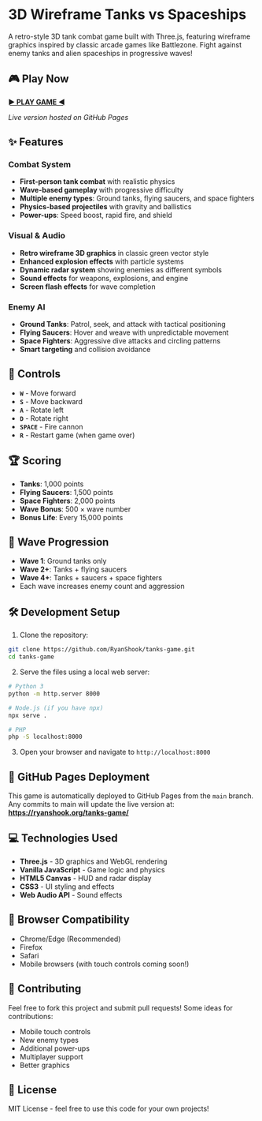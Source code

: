 # 3D Wireframe Tanks vs Spaceships

A retro-style 3D tank combat game built with Three.js, featuring wireframe graphics inspired by classic arcade games like Battlezone. Fight against enemy tanks and alien spaceships in progressive waves!

## 🎮 Play Now

**[► PLAY GAME ◄](https://ryanshook.org/tanks-game/)**

*Live version hosted on GitHub Pages*

## ✨ Features

### Combat System
- **First-person tank combat** with realistic physics
- **Wave-based gameplay** with progressive difficulty
- **Multiple enemy types**: Ground tanks, flying saucers, and space fighters
- **Physics-based projectiles** with gravity and ballistics
- **Power-ups**: Speed boost, rapid fire, and shield

### Visual & Audio
- **Retro wireframe 3D graphics** in classic green vector style
- **Enhanced explosion effects** with particle systems
- **Dynamic radar system** showing enemies as different symbols
- **Sound effects** for weapons, explosions, and engine
- **Screen flash effects** for wave completion

### Enemy AI
- **Ground Tanks**: Patrol, seek, and attack with tactical positioning
- **Flying Saucers**: Hover and weave with unpredictable movement
- **Space Fighters**: Aggressive dive attacks and circling patterns
- **Smart targeting** and collision avoidance

## 🎯 Controls

- **`W`** - Move forward
- **`S`** - Move backward  
- **`A`** - Rotate left
- **`D`** - Rotate right
- **`SPACE`** - Fire cannon
- **`R`** - Restart game (when game over)

## 🏆 Scoring

- **Tanks**: 1,000 points
- **Flying Saucers**: 1,500 points
- **Space Fighters**: 2,000 points
- **Wave Bonus**: 500 × wave number
- **Bonus Life**: Every 15,000 points

## 🌊 Wave Progression

- **Wave 1**: Ground tanks only
- **Wave 2+**: Tanks + flying saucers
- **Wave 4+**: Tanks + saucers + space fighters
- Each wave increases enemy count and aggression

## 🛠️ Development Setup

1. Clone the repository:
```bash
git clone https://github.com/RyanShook/tanks-game.git
cd tanks-game
```

2. Serve the files using a local web server:
```bash
# Python 3
python -m http.server 8000

# Node.js (if you have npx)
npx serve .

# PHP
php -S localhost:8000
```

3. Open your browser and navigate to `http://localhost:8000`

## 🚀 GitHub Pages Deployment

This game is automatically deployed to GitHub Pages from the `main` branch. Any commits to main will update the live version at:
**https://ryanshook.org/tanks-game/**

## 💻 Technologies Used

- **Three.js** - 3D graphics and WebGL rendering
- **Vanilla JavaScript** - Game logic and physics
- **HTML5 Canvas** - HUD and radar display
- **CSS3** - UI styling and effects
- **Web Audio API** - Sound effects

## 📱 Browser Compatibility

- Chrome/Edge (Recommended)
- Firefox
- Safari
- Mobile browsers (with touch controls coming soon!)

## 🤝 Contributing

Feel free to fork this project and submit pull requests! Some ideas for contributions:
- Mobile touch controls
- New enemy types
- Additional power-ups
- Multiplayer support
- Better graphics

## 📄 License

MIT License - feel free to use this code for your own projects! 